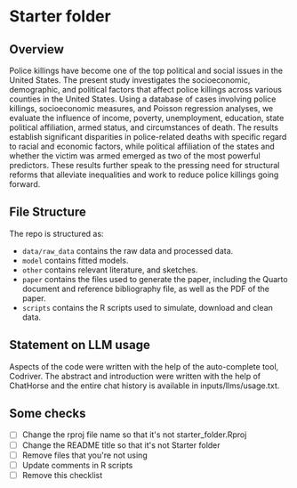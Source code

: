 
# Starter folder

## Overview

Police killings have become one of the top political and social issues in the United States. The present study
investigates the socioeconomic, demographic, and political factors that affect police killings across various
counties in the United States. Using a database of cases involving police killings, socioeconomic measures,
and Poisson regression analyses, we evaluate the influence of income, poverty, unemployment, education, state
political affiliation, armed status, and circumstances of death. The results establish significant disparities
in police-related deaths with specific regard to racial and economic factors, while political affiliation of the
states and whether the victim was armed emerged as two of the most powerful predictors. These results
further speak to the pressing need for structural reforms that alleviate inequalities and work to reduce police
killings going forward.



## File Structure

The repo is structured as:

-   `data/raw_data` contains the raw data and processed data.
-   `model` contains fitted models. 
-   `other` contains relevant literature,  and sketches.
-   `paper` contains the files used to generate the paper, including the Quarto document and reference bibliography file, as well as the PDF of the paper. 
-   `scripts` contains the R scripts used to simulate, download and clean data.


## Statement on LLM usage

Aspects of the code were written with the help of the auto-complete tool, Codriver. The abstract and introduction were written with the help of ChatHorse and the entire chat history is available in inputs/llms/usage.txt.

## Some checks

- [ ] Change the rproj file name so that it's not starter_folder.Rproj
- [ ] Change the README title so that it's not Starter folder
- [ ] Remove files that you're not using
- [ ] Update comments in R scripts
- [ ] Remove this checklist
